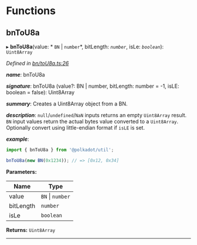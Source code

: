 

# Functions

<a id="bntou8a"></a>

##  bnToU8a

▸ **bnToU8a**(value: * `BN` &#124; `number`*, bitLength: *`number`*, isLe: *`boolean`*): `Uint8Array`

*Defined in [bn/toU8a.ts:26](https://github.com/polkadot-js/common/blob/6d8e788/packages/util/src/bn/toU8a.ts#L26)*

*__name__*: bnToU8a

*__signature__*: bnToU8a (value?: BN | number, bitLength: number = -1, isLE: boolean = false): Uint8Array

*__summary__*: Creates a Uint8Array object from a BN.

*__description__*: `null`/`undefined`/`NaN` inputs returns an empty `Uint8Array` result. `BN` input values return the actual bytes value converted to a `Uint8Array`. Optionally convert using little-endian format if `isLE` is set.

*__example__*:   

```javascript
import { bnToU8a } from '@polkadot/util';

bnToU8a(new BN(0x1234)); // => [0x12, 0x34]
```

**Parameters:**

| Name | Type |
| ------ | ------ |
| value |  `BN` &#124; `number`|
| bitLength | `number` |
| isLe | `boolean` |

**Returns:** `Uint8Array`

___

